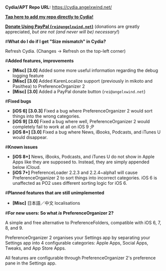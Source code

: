 **Cydia/APT Repo URL:** https://cydia.angelxwind.net/

[**Tap here to add my repo directly to Cydia!**](https://cydia.angelxwind.net/beta/add.php)

[**Donate Using PayPal (`rei@angelxwind.net`)**](https://www.paypal.com/myaccount/transfer/send/external?recipient=rei@angelxwind.net&amount=&currencyCode=USD&payment_type=Gift) (donations are greatly appreciated, *but are not (and never will be) necessary!*)

#**What do I do if I get "Size mismatch" in Cydia?**

Refresh Cydia. (Changes -> Refresh on the top-left corner)

#**Added features, improvements**

* **[Misc]** **[3.0]** Added some more useful information regarding the debug logging feature
* **[Misc]** **[3.0]** Added KarenLocalize support (previously in mikoto and Pasithea) to PreferenceOrganizer 2
* **[Misc]** **[3.0]** Added a PayPal donate button (`rei@angelxwind.net`)

#**Fixed bugs**

* **[iOS 6]** **[3.0.3]** Fixed a bug where PreferenceOrganizer 2 would sort things into the wrong categories.
* **[iOS 9]** **[3.0]** Fixed a bug where well, PreferenceOrganizer 2 would completely fail to work at all on iOS 9 ;P
* **[iOS 8+]** **[3.0]** Fixed a bug where News, iBooks, Podcasts, and iTunes U would disappear.

#**Known issues**

* **[iOS 8+]** News, iBooks, Podcasts, and iTunes U do not show in Apple Apps like they are supposed to. Instead, they are simply appended below iCloud.
* **[iOS 7+]** PreferenceLoader 2.2.3 and 2.2.4~alpha1 will cause PreferenceOrganizer 2 to sort things into incorrect categories. iOS 6 is unaffected as PO2 uses different sorting logic for iOS 6.

#**Planned features that are still unimplemented**

* **[Misc]** 日本語／中文 localisations

#**For new users: So what *is* PreferenceOrganizer 2?**

A simple and free alternative to PreferenceFolders, compatible with iOS 6, 7, 8, and 9.

PreferenceOrganizer 2 organises your Settings app by separating your Settings app into 4 configurable categories: Apple Apps, Social Apps, Tweaks, and App Store Apps.

All features are configurable through PreferenceOrganizer 2's preference pane in the Settings app.
